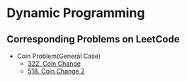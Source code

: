 # Dynamic Programming

## Corresponding Problems on LeetCode
* Coin Problem(General Case)
  * [322. Coin Change](https://leetcode.com/problems/coin-change/)
  * [518. Coin Change 2](https://leetcode.com/problems/coin-change-2/)

